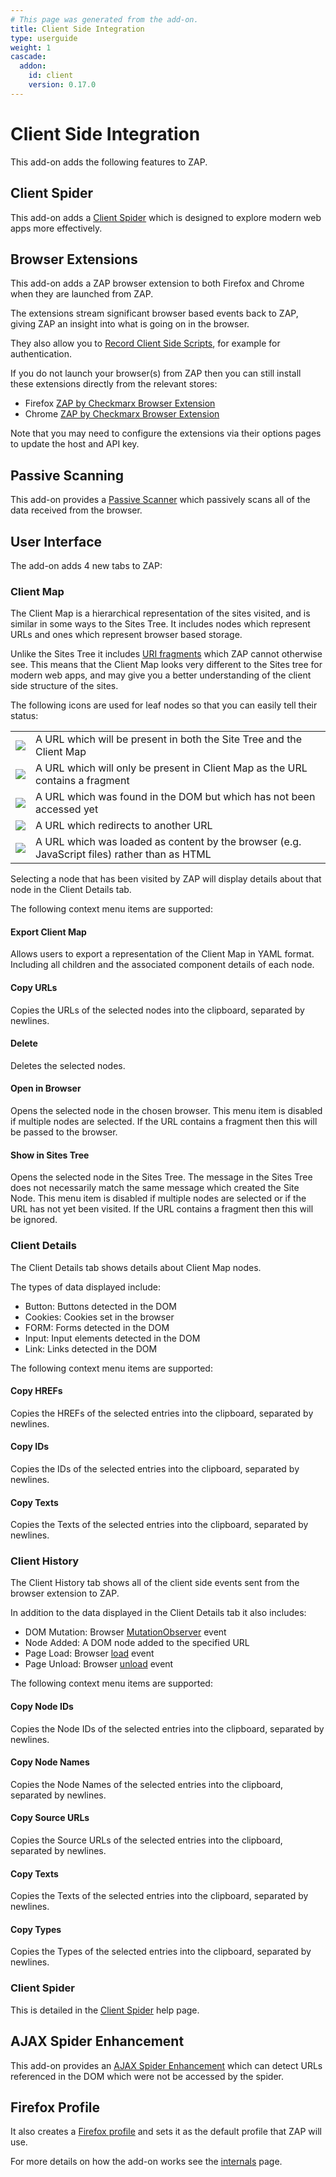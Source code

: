 ```yaml
---
# This page was generated from the add-on.
title: Client Side Integration
type: userguide
weight: 1
cascade:
  addon:
    id: client
    version: 0.17.0
---
```


# Client Side Integration

This add-on adds the following features to ZAP.

## Client Spider

This add-on adds a [Client Spider](/docs/desktop/addons/client-side-integration/spider/) which is designed to explore modern web apps more effectively.

## Browser Extensions

This add-on adds a ZAP browser extension to both Firefox and Chrome when they are launched from ZAP.


The extensions stream significant browser based events back to ZAP, giving ZAP an insight into what is going on in the browser.


They also allow you to [Record Client Side Scripts](/docs/desktop/addons/client-side-integration/record/), for example for authentication.


If you do not launch your browser(s) from ZAP then you can still install these extensions directly from the relevant stores:

* Firefox [ZAP by Checkmarx Browser Extension](https://addons.mozilla.org/en-GB/firefox/addon/zap-browser-extension)
* Chrome [ZAP by Checkmarx Browser Extension](https://chromewebstore.google.com/detail/zap-by-checkmarx-browser/cgkggmillbmmpokepnicllalaohphffo)

Note that you may need to configure the extensions via their options pages to update the host and API key.

## Passive Scanning

This add-on provides a [Passive Scanner](/docs/desktop/addons/client-side-integration/pscan/) which passively scans all of the data received from the browser.

## User Interface

The add-on adds 4 new tabs to ZAP:

### Client Map

The Client Map is a hierarchical representation of the sites visited, and is similar in some ways to the Sites Tree. It includes nodes which represent URLs and ones which represent browser based storage.


Unlike the Sites Tree it includes [URI fragments](https://en.wikipedia.org/wiki/URI_fragment) which ZAP cannot otherwise see.
This means that the Client Map looks very different to the Sites tree for modern web apps, and may give you a better understanding of the
client side structure of the sites.


The following icons are used for leaf nodes so that you can easily tell their status:

|                                                                                  |                                                                                              |
|----------------------------------------------------------------------------------|----------------------------------------------------------------------------------------------|
| ![](/docs/desktop/addons/client-side-integration/images/node-standard.png)       | A URL which will be present in both the Site Tree and the Client Map                         |
| ![](/docs/desktop/addons/client-side-integration/images/node-fragment.png)       | A URL which will only be present in Client Map as the URL contains a fragment                |
| ![](/docs/desktop/addons/client-side-integration/images/node-minus.png)          | A URL which was found in the DOM but which has not been accessed yet                         |
| ![](/docs/desktop/addons/client-side-integration/images/node-redirect.png)       | A URL which redirects to another URL                                                         |
| ![](/docs/desktop/addons/client-side-integration/images/node-content-loaded.png) | A URL which was loaded as content by the browser (e.g. JavaScript files) rather than as HTML |


Selecting a node that has been visited by ZAP will display details about that node in the Client Details tab.


The following context menu items are supported:

#### Export Client Map

Allows users to export a representation of the Client Map in YAML format. Including all children and the associated component details of each node.

#### Copy URLs

Copies the URLs of the selected nodes into the clipboard, separated by newlines.

#### Delete

Deletes the selected nodes.

#### Open in Browser

Opens the selected node in the chosen browser. This menu item is disabled if multiple nodes are selected. If the URL contains a fragment then this will be passed to the browser.

#### Show in Sites Tree

Opens the selected node in the Sites Tree. The message in the Sites Tree does not necessarily match the same message which created the Site Node. This menu item is disabled if multiple nodes are selected or if the URL has not yet been visited. If the URL contains a fragment then this will be ignored.

### Client Details

The Client Details tab shows details about Client Map nodes.


The types of data displayed include:

* Button: Buttons detected in the DOM
* Cookies: Cookies set in the browser
* FORM: Forms detected in the DOM
* Input: Input elements detected in the DOM
* Link: Links detected in the DOM

The following context menu items are supported:

#### Copy HREFs

Copies the HREFs of the selected entries into the clipboard, separated by newlines.

#### Copy IDs

Copies the IDs of the selected entries into the clipboard, separated by newlines.

#### Copy Texts

Copies the Texts of the selected entries into the clipboard, separated by newlines.

### Client History

The Client History tab shows all of the client side events sent from the browser extension to ZAP.


In addition to the data displayed in the Client Details tab it also includes:

* DOM Mutation: Browser [MutationObserver](https://developer.mozilla.org/en-US/docs/Web/API/MutationObserver) event
* Node Added: A DOM node added to the specified URL
* Page Load: Browser [load](https://developer.mozilla.org/en-US/docs/Web/API/Window/load_event) event
* Page Unload: Browser [unload](https://developer.mozilla.org/en-US/docs/Web/API/Window/unload_event) event

The following context menu items are supported:

#### Copy Node IDs

Copies the Node IDs of the selected entries into the clipboard, separated by newlines.

#### Copy Node Names

Copies the Node Names of the selected entries into the clipboard, separated by newlines.

#### Copy Source URLs

Copies the Source URLs of the selected entries into the clipboard, separated by newlines.

#### Copy Texts

Copies the Texts of the selected entries into the clipboard, separated by newlines.

#### Copy Types

Copies the Types of the selected entries into the clipboard, separated by newlines.

### Client Spider

This is detailed in the [Client Spider](/docs/desktop/addons/client-side-integration/spider/) help page.

## AJAX Spider Enhancement

This add-on provides an [AJAX Spider Enhancement](/docs/desktop/addons/client-side-integration/ajax-scan/) which can detect URLs referenced in the DOM which were not be accessed by the spider.

## Firefox Profile

It also creates a [Firefox profile](/docs/desktop/addons/client-side-integration/firefox-profile/) and sets it as the default profile that ZAP will use.


For more details on how the add-on works see the [internals](/docs/desktop/addons/client-side-integration/internals/) page.
